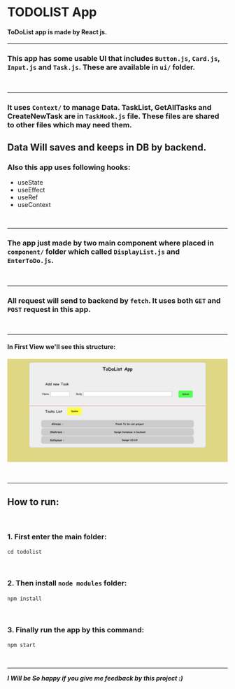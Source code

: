 # TODOLIST App

#### ToDoList app is made by React js.

---

### This app has some usable UI that includes `Button.js`, `Card.js`, `Input.js` and `Task.js`. These are available in `ui/` folder.

&nbsp;

---

### It uses `Context/` to manage Data. TaskList, GetAllTasks and CreateNewTask are in `TaskHook.js` file. These files are shared to other files which may need them.

## Data Will saves and keeps in DB by backend.

### Also this app uses following hooks:

- useState
- useEffect
- useRef
- useContext

&nbsp;

---

### The app just made by two main component where placed in `component/` folder which called `DisplayList.js` and `EnterToDo.js`.

&nbsp;

---

### All request will send to backend by `fetch`. It uses both `GET` and `POST` request in this app.

&nbsp;

---

#### In First View we'll see this structure:

![image](Images/image1.jpg)

&nbsp;

---

## How to run:

&nbsp;

### 1. First enter the main folder:

```
cd todolist
```

&nbsp;

### 2. Then install `node modules` folder:

```
npm install
```

&nbsp;

### 3. Finally run the app by this command:

```
npm start
```

&nbsp;

---

**_I Will be So happy if you give me feedback by this project :)_**
